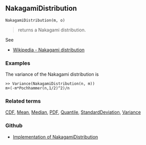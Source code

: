 ## NakagamiDistribution

```
NakagamiDistribution(m, o)
```

> returns a Nakagami distribution.
    
See 
* [Wikipedia - Nakagami distribution](https://en.wikipedia.org/wiki/Nakagami_distribution)
 
 
### Examples

The variance of the Nakagami distribution is

```
>> Variance(NakagamiDistribution(n, m)) 
m+(-m*Pochhammer(n,1/2)^2)/n
```

### Related terms 
[CDF](CDF.md), [Mean](Mean.md), [Median](Median.md), [PDF](PDF.md), [Quantile](Quantile.md), [StandardDeviation](StandardDeviation.md), [Variance](Variance.md) 

### Github

* [Implementation of NakagamiDistribution](https://github.com/axkr/symja_android_library/blob/master/symja_android_library/matheclipse-core/src/main/java/org/matheclipse/core/builtin/StatisticsFunctions.java#L4789) 
